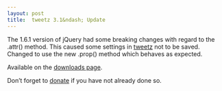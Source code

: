 ```yaml
---
layout: post
title:  tweetz 3.1&ndash; Update
---
```

The 1.6.1 version of jQuery had some breaking changes with regard to the .attr() method. This caused some settings in [tweetz](/tweetz) not to be saved. Changed to use the new .prop() method which behaves as expected.

Available on the [downloads page](/downloads).

Don’t forget to [donate](https://www.paypal.com/cgi-bin/webscr?cmd=_s-xclick&hosted_button_id=5966770) if you have not already done so.
